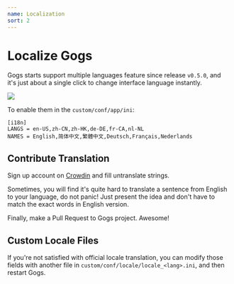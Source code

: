 ```yaml
---
name: Localization
sort: 2
---
```


# Localize Gogs

Gogs starts support multiple languages feature since release `v0.5.0`, and it's just about a single click to change interface language instantly.

![](/docs/images/lang_opt.png)

To enable them in the `custom/conf/app/ini`:

```
[i18n]
LANGS = en-US,zh-CN,zh-HK,de-DE,fr-CA,nl-NL
NAMES = English,简体中文,繁體中文,Deutsch,Français,Nederlands
```

## Contribute Translation

Sign up account on [Crowdin](https://crowdin.com/project/gogs) and fill untranslate strings.

Sometimes, you will find it's quite hard to translate a sentence from English to your language, do not panic! Just present the idea and don't have to match the exact words in English version.

Finally, make a Pull Request to Gogs project. Awesome!

## Custom Locale Files

If you're not satisfied with official locale translation, you can modify those fields with another file in `custom/conf/locale/locale_<lang>.ini`, and then restart Gogs.